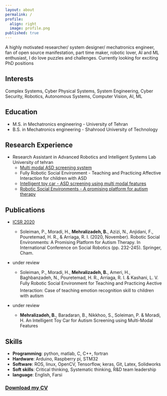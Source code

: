 ```yaml
---
layout: about
permalink: /
profile:
  align: right
  image: profile.png
published: true
---
```


A highly motivated researcher/ system designer/ mechatronics engineer, fan of open source manifestation, part time maker, robotic lover, AI and ML enthusiast, I do love puzzles and challenges. Currently looking for exciting PhD positions

## Interests
Complex Systems, Cyber Physical Systems, System Engineering, Cyber Security, Robotics, Autonomous Systems, Computer Vision, AI, ML

## Education

- M.S. in Mechatronics engineering - University of Tehran
- B.S. in Mechatronics engineering - Shahrood University of Technology 

## Research Experience

- Research Assistant in Advanced Robotics and Intelligent Systems Lab University of tehran
  - [Multi modal ASD screening system](https://bijanmehr.github.io/projects/mmass/)
  - Fully Robotic Social Environment - Teaching and Practicing Affective Interaction for children with ASD
  - [Intelligent toy car - ASD screening using multi modal features](https://bijanmehr.github.io/projects/intelligent_car/)
  - [Robotic Social Environments - A promising platform for autism therapy](https://doi.org/10.1007/978-3-030-62056-1_20)

## Publications

- [ICSR 2020](https://doi.org/10.1007/978-3-030-62056-1_20)
  - Soleiman, P., Moradi, H., **Mehralizadeh, B.**, Azizi, N., Anjidani, F., Pouretemad, H. R., & Arriaga, R. I. (2020, November). Robotic Social Environments: A Promising Platform for Autism Therapy. In International Conference on Social Robotics (pp. 232-245). Springer, Cham.

- under review
  - Soleiman, P., Moradi, H., **Mehralizadeh, B.**, Ameri, H., Baghbanzadeh, N., Pouretemad, H. R., Arriaga, R. I. & Kashani, L. V. Fully Robotic Social Environment for Teaching and Practicing Aective Interaction: Case of teaching emotion recognition skill to children with autism

- under review
  - **Mehralizadeh, B.**, Baradaran, B., Nikkhoo, S., Soleiman, P. & Moradi, H. An Intelligent Toy Car for Autism Screening using Multi-Modal Features

## Skills

- **Programming**: python, matlab, C, C++, fortran
- **Hardware**: Arduino, Raspberry pi, STM32
- **Software**: ROS, linux, OpenCV, Tensorflow, keras, Git, Latex, Solidworks
- **Soft skills**: Critical thinking, Systematic thinking, R&D team leadership
- **language**: English, Farsi

### [Download my CV](https://bijanmehr.github.io/assets/files/bijanmehr_cv.pdf)
